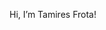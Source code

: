 Hi, I’m Tamires Frota!


<!---
tamiresfrota/tamiresfrota is a ✨ special ✨ repository because its `README.md` (this file) appears on your GitHub profile.
You can click the Preview link to take a look at your changes.
--->
